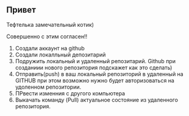 ## Привет

Тефтелька замечательный котик)

Совершенно с этим согласен!!

1. Создали аккаунт на github
2. Создали локалльный депозитарий
3. Подружить локальный и удаленный репозитарий. Github при созданиии нового репозитория подскажет как это сделать)
4. Отправить(push) в ваш локальный репозиторий в удаленный на GITHUB при этом возможно нужно будет авторизоваться на удоленном репозитории.
4. ПРвести изменния с другого компьютера 
5. Выкачать команду (Pull) актуальное состояние из удаленного репозитория.
